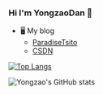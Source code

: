 ### Hi I'm YongzaoDan 👋

+ 🖥 My blog
  + [ParadiseTsito](https://www.paradisetsito.love/)
  + [CSDN](https://blog.csdn.net/CRZbulabula?type=blog)

[![Top Langs](https://github-readme-stats.vercel.app/api/top-langs/?username=crzbulabula&layout=compact)](https://github.com/anuraghazra/github-readme-stats)

![Yongzao's GitHub stats](https://github-readme-stats.vercel.app/api?username=crzbulabula&show_icons=true&count_private=true)
